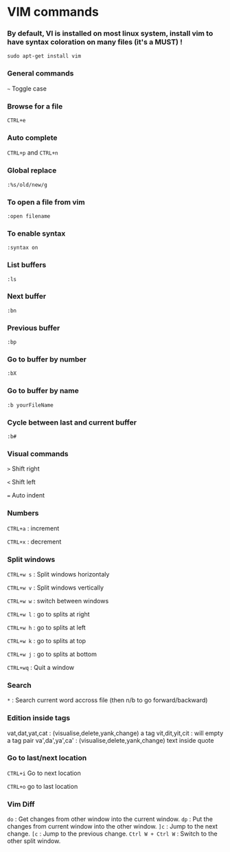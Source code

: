 VIM commands
==============

### By default, VI is installed on most linux system, install vim to have syntax coloration on many files (it's a MUST) !
`sudo apt-get install vim`  

### General commands
`~` Toggle case

### Browse for a file
`CTRL+e`

### Auto complete 
`CTRL+p` and `CTRL+n`

### Global replace
`:%s/old/new/g`

### To open a file from vim
`:open filename`

### To enable syntax
`:syntax on`

### List buffers
`:ls`

### Next buffer
`:bn`

### Previous buffer
`:bp`

### Go to buffer by number
`:bX`

### Go to buffer by name
`:b yourFileName`

### Cycle between last and current buffer
`:b#`

### Visual commands
`>` Shift right

`<` Shift left

`=` Auto indent

### Numbers
`CTRL+a` : increment

`CTRL+x` : decrement

### Split windows
`CTRL+w s` : Split windows horizontaly

`CTRL+w v` : Split windows vertically

`CTRL+w w` : switch between windows

`CTRL+w l` : go to splits at right

`CTRL+w h` : go to splits at left

`CTRL+w k` : go to splits at top

`CTRL+w j` : go to splits at bottom

`CTRL+wq` : Quit a window

### Search
`*` : Search current word accross file (then n/b to go forward/backward)

### Edition inside tags
vat,dat,yat,cat : (visualise,delete,yank,change) a tag
vit,dit,yit,cit : will empty a tag pair 
va',da',ya',ca' : (visualise,delete,yank,change) text inside quote

### Go to last/next location

`CTRL+i` Go to next location

`CTRL+o` go to last location

### Vim Diff
`do` : Get changes from other window into the current window.
`dp` : Put the changes from current window into the other window.
`]c` : Jump to the next change.
`[c` : Jump to the previous change.
`Ctrl W + Ctrl W` : Switch to the other split window.
